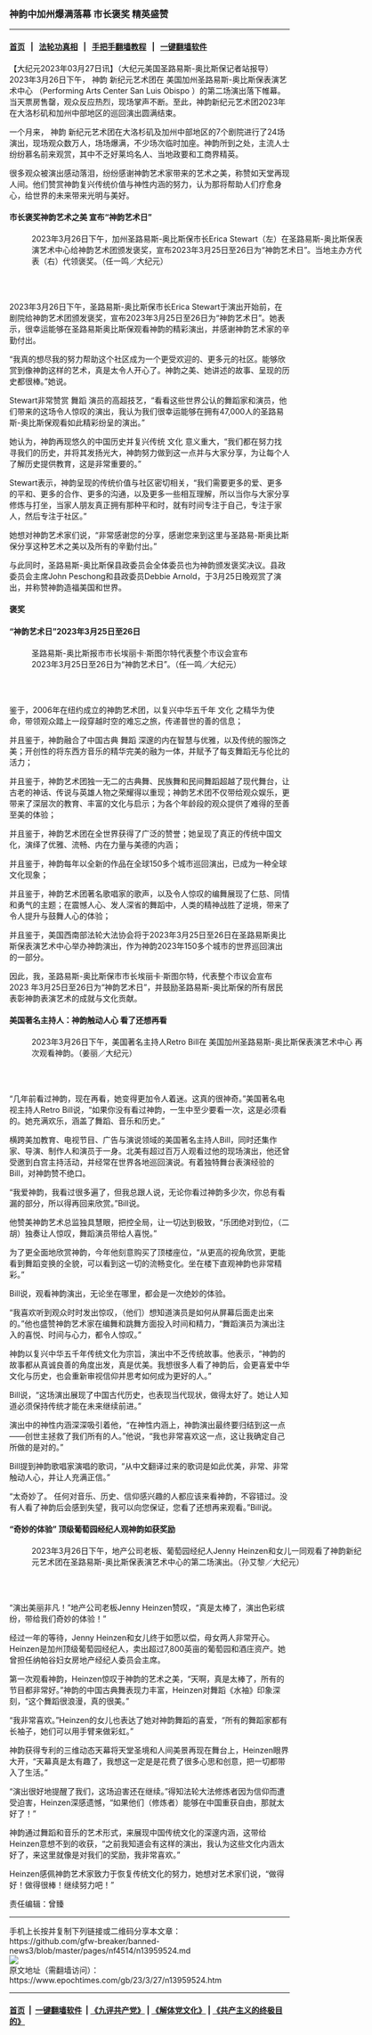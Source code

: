 ### 神韵中加州爆满落幕 市长褒奖 精英盛赞
------------------------

#### [首页](https://github.com/gfw-breaker/banned-news3/blob/master/README.md) &nbsp;&nbsp;|&nbsp;&nbsp; [法轮功真相](https://github.com/begood0513/basic/blob/master/README.md)  &nbsp;&nbsp;|&nbsp;&nbsp; [手把手翻墙教程](https://github.com/gfw-breaker/guides/wiki)  &nbsp;&nbsp;|&nbsp;&nbsp; [一键翻墙软件](https://github.com/gfw-breaker/nogfw/blob/master/README.md)  



<div><p>
 【大纪元2023年03月27日讯】（大纪元美国圣路易斯-奥比斯保记者站报导）2023年3月26日下午，
 <ok href="https://www.epochtimes.com/gb/tag/%E7%A5%9E%E9%9F%B5.html">
  神韵
 </ok>
 新纪元艺术团在
 <ok href="https://www.epochtimes.com/gb/tag/%E7%BE%8E%E5%9B%BD%E5%8A%A0%E5%B7%9E%E5%9C%A3%E8%B7%AF%E6%98%93%E6%96%AF-%E5%A5%A5%E6%AF%94%E6%96%AF%E4%BF%9D%E8%A1%A8%E6%BC%94%E8%89%BA%E6%9C%AF%E4%B8%AD%E5%BF%83.html">
  美国加州圣路易斯-奥比斯保表演艺术中心
 </ok>
 （Performing Arts Center San Luis Obispo ）的第二场演出落下帷幕。当天票房售罄，观众反应热烈，现场掌声不断。至此，神韵新纪元艺术团2023年在大洛杉矶和加州中部地区的巡回演出圆满结束。
</p>
<p>
 一个月来，
 <ok href="https://www.epochtimes.com/gb/tag/%E7%A5%9E%E9%9F%B5.html">
  神韵
 </ok>
 新纪元艺术团在大洛杉矶及加州中部地区的7个剧院进行了24场演出，现场观众数万人，场场爆满，不少场次临时加座。神韵所到之处，主流人士纷纷慕名前来观赏，其中不乏好莱坞名人、当地政要和工商界精英。
</p>
<p>
 很多观众被演出感动落泪，纷纷感谢神韵艺术家带来的艺术之美，称赞如天堂再现人间。他们赞赏神韵复兴传统价值与神性内涵的努力，认为那将帮助人们疗愈身心，给世界的未来带来光明与美好。
</p>
<h4>
 <strong>
  市长褒奖神韵艺术之美 宣布“神韵艺术日”
 </strong>
</h4>
<figure aria-describedby="caption-attachment-13959530" class="wp-caption aligncenter" id="attachment_13959530" style="width: 600px">
 <ok href="https://i.epochtimes.com/assets/uploads/2023/03/id13959530-2303261918402124.jpg" target="_blank">
  <img alt="" class="size-large wp-image-13959530" src="https://i.epochtimes.com/assets/uploads/2023/03/id13959530-2303261918402124-600x400.jpg" title=""/>
 </ok>
 <br/><figcaption class="wp-caption-text" id="caption-attachment-13959530">
  2023年3月26日下午，加州圣路易斯-奥比斯保市长Erica Stewart（左）在圣路易斯-奥比斯保表演艺术中心给神韵艺术团颁发褒奖，宣布2023年3月25日至26日为“神韵艺术日”。当地主办方代表（右）代领褒奖。（任一鸣／大纪元）
 </figcaption><br/>
</figure><br/>
<p>
 2023年3月26日下午，圣路易斯-奥比斯保市长Erica Stewart于演出开始前，在剧院给神韵艺术团颁发褒奖，宣布2023年3月25日至26日为“神韵艺术日”。她表示，很幸运能够在圣路易斯奥比斯保观看神韵的精彩演出，并感谢神韵艺术家的辛勤付出。
</p>
<p>
 “我真的想尽我的努力帮助这个社区成为一个更受欢迎的、更多元的社区。能够欣赏到像神韵这样的艺术，真是太令人开心了。神韵之美、她讲述的故事、呈现的历史都很棒。”她说。
</p>
<p>
 Stewart非常赞赏
 <ok href="https://www.epochtimes.com/gb/tag/%E8%88%9E%E8%B9%88.html">
  舞蹈
 </ok>
 演员的高超技艺，“看看这些世界公认的舞蹈家和演员，他们带来的这场令人惊叹的演出，我认为我们很幸运能够在拥有47,000人的圣路易斯-奥比斯保观看如此精彩纷呈的演出。”
</p>
<p>
 她认为，神韵再现悠久的中国历史并复兴传统
 <ok href="https://www.epochtimes.com/gb/tag/%E6%96%87%E5%8C%96.html">
  文化
 </ok>
 意义重大，“我们都在努力找寻我们的历史，并将其发扬光大，神韵努力做到这一点并与大家分享，为让每个人了解历史提供教育，这是非常重要的。”
</p>
<p>
 Stewart表示，神韵呈现的传统价值与社区密切相关，“我们需要更多的爱、更多的平和、更多的合作、更多的沟通，以及更多一些相互理解，所以当你与大家分享修炼与打坐，当家人朋友真正拥有那种平和时，就有时间专注于自己，专注于家人，然后专注于社区。”
</p>
<p>
 她想对神韵艺术家们说，“非常感谢您的分享，感谢您来到这里与圣路易-斯奥比斯保分享这种艺术之美以及所有的辛勤付出。”
</p>
<p>
 与此同时，圣路易斯-奥比斯保县政委员会全体委员也为神韵颁发褒奖决议。县政委员会主席John Peschong和县政委员Debbie Arnold，于3月25日晚观赏了演出，并称赞神韵造福美国和世界。
</p>
<h4 class="css-6hatpq">
 褒奖
</h4>
<h4 class="css-6hatpq">
 “神韵艺术日”2023年3月25日至26日
</h4>
<figure aria-describedby="caption-attachment-13959535" class="wp-caption aligncenter" id="attachment_13959535" style="width: 400px">
 <ok href="https://i.epochtimes.com/assets/uploads/2023/03/id13959535-2303270237482124.jpg" target="_blank">
  <img alt="" class="size-large wp-image-13959535" src="https://i.epochtimes.com/assets/uploads/2023/03/id13959535-2303270237482124.jpg" title=""/>
 </ok>
 <br/><figcaption class="wp-caption-text" id="caption-attachment-13959535">
  圣路易斯-奥比斯报市市长埃丽卡·斯图尔特代表整个市议会宣布2023年3月25日至26日为“神韵艺术日”。（任一鸣／大纪元）
 </figcaption><br/>
</figure><br/>
<p class="css-6hatpq">
 鉴于，2006年在纽约成立的神韵艺术团，以复兴中华五千年
 <ok href="https://www.epochtimes.com/gb/tag/%E6%96%87%E5%8C%96.html">
  文化
 </ok>
 之精华为使命，带领观众踏上一段穿越时空的难忘之旅，传递普世的善的信息；
</p>
<p class="css-6hatpq">
 并且鉴于，神韵融合了中国古典
 <ok href="https://www.epochtimes.com/gb/tag/%E8%88%9E%E8%B9%88.html">
  舞蹈
 </ok>
 深邃的内在智慧与优雅，以及传统的服饰之美；开创性的将东西方音乐的精华完美的融为一体，并赋予了每支舞蹈无与伦比的活力；
</p>
<p class="css-6hatpq">
 并且鉴于，神韵艺术团独一无二的古典舞、民族舞和民间舞蹈超越了现代舞台，让古老的神话、传说与英雄人物之荣耀得以重现；神韵艺术团不仅带给观众娱乐，更带来了深层次的教育、丰富的文化与启示；为各个年龄段的观众提供了难得的至善至美的体验；
</p>
<p class="css-6hatpq">
 并且鉴于，神韵艺术团在全世界获得了广泛的赞誉；她呈现了真正的传统中国文化，演绎了优雅、流畅、内在力量与美德的内涵；
</p>
<p class="css-6hatpq">
 并且鉴于，神韵每年以全新的作品在全球150多个城市巡回演出，已成为一种全球文化现象；
</p>
<p class="css-6hatpq">
 并且鉴于，神韵艺术团著名歌唱家的歌声，以及令人惊叹的编舞展现了仁慈、同情和勇气的主题；在震憾人心、发人深省的舞蹈中，人类的精神战胜了逆境，带来了令人提升与鼓舞人心的体验；
</p>
<p class="css-6hatpq">
 并且鉴于，美国西南部法轮大法协会将于2023年3月25日至26日在圣路易斯奥比斯保表演艺术中心举办神韵演出，作为神韵2023年150多个城市的世界巡回演出的一部分。
</p>
<p class="css-6hatpq">
 因此，我，圣路易斯-奥比斯保市市长埃丽卡·斯图尔特，代表整个市议会宣布2023 年3月25日至26日为“神韵艺术日”，并鼓励圣路易斯-奥比斯保的所有居民表彰神韵表演艺术的成就与文化贡献。
</p>
<h4>
 <strong>
  美国著名主持人：神韵触动人心 看了还想再看
 </strong>
</h4>
<figure aria-describedby="caption-attachment-13959548" class="wp-caption aligncenter" id="attachment_13959548" style="width: 600px">
 <ok href="https://i.epochtimes.com/assets/uploads/2023/03/id13959548-2303262014472124.jpg" target="_blank">
  <img alt="" class="size-large wp-image-13959548" src="https://i.epochtimes.com/assets/uploads/2023/03/id13959548-2303262014472124-600x400.jpg" title=""/>
 </ok>
 <br/><figcaption class="wp-caption-text" id="caption-attachment-13959548">
  2023年3月26日下午，美国著名主持人Retro Bill在
  <ok href="https://www.epochtimes.com/gb/tag/%E7%BE%8E%E5%9B%BD%E5%8A%A0%E5%B7%9E%E5%9C%A3%E8%B7%AF%E6%98%93%E6%96%AF-%E5%A5%A5%E6%AF%94%E6%96%AF%E4%BF%9D%E8%A1%A8%E6%BC%94%E8%89%BA%E6%9C%AF%E4%B8%AD%E5%BF%83.html">
   美国加州圣路易斯-奥比斯保表演艺术中心
  </ok>
  再次观看神韵。（姜丽／大纪元）
 </figcaption><br/>
</figure><br/>
<p>
 “几年前看过神韵，现在再看，她变得更加令人着迷。这真的很神奇。”美国著名电视主持人Retro Bill说，“如果你没有看过神韵，一生中至少要看一次，这是必须看的。她充满欢乐，涵盖了舞蹈、音乐和历史。”
</p>
<p>
 横跨美加教育、电视节目、广告与演说领域的美国著名主持人Bill，同时还集作家、导演、制作人和演员于一身。北美有超过百万人观看过他的现场演出，他还曾受邀到白宫主持活动，并经常在世界各地巡回演说。有着独特舞台表演经验的Bill，对神韵赞不绝口。
</p>
<p>
 “我爱神韵，我看过很多遍了，但我总跟人说，无论你看过神韵多少次，你总有看漏的部分，所以得再回来欣赏。”Bill说。
</p>
<p>
 他赞美神韵艺术总监独具慧眼，把控全局，让一切达到极致，“乐团绝对到位，（二胡）独奏让人惊叹，舞蹈演员带给人喜悦。”
</p>
<p>
 为了更全面地欣赏神韵，今年他刻意购买了顶楼座位，“从更高的视角欣赏，更能看到舞蹈变换的全貌，可以看到这一切的流畅变化。坐在楼下直观神韵也非常精彩。”
</p>
<p>
 Bill说，观看神韵演出，无论坐在哪里，都会是一次绝妙的体验。
</p>
<p>
 “我喜欢听到观众时时发出惊叹，（他们）想知道演员是如何从屏幕后面走出来的。”他也盛赞神韵艺术家在编舞和跳舞方面投入时间和精力，“舞蹈演员为演出注入的喜悦、时间与心力，都令人惊叹。”
</p>
<p>
 神韵以复兴中华五千年传统文化为宗旨，演出中不乏传统故事。他表示，“神韵的故事都从真诚良善的角度出发，真是优美。我想很多人看了神韵后，会更喜爱中华文化与历史，也会重新审视信仰并思考如何成为更好的人。”
</p>
<p>
 Bill说，“这场演出展现了中国古代历史，也表现当代现状，做得太好了。她让人知道必须保持传统才能在未来继续前进。”
</p>
<p class="css-6hatpq">
 演出中的神性内涵深深吸引着他，“在神性内涵上，神韵演出最终要归结到这一点——创世主拯救了我们所有的人。”他说，“我也非常喜欢这一点，这让我确定自己所做的是对的。”
</p>
<p class="css-6hatpq">
 Bill提到神韵歌唱家演唱的歌词，“从中文翻译过来的歌词是如此优美，非常、非常触动人心，并让人充满正信。”
</p>
<p class="css-6hatpq">
 “太奇妙了。 任何对音乐、历史、信仰感兴趣的人都应该来看神韵，不容错过。没有人看了神韵后会感到失望，我可以向您保证，您看了还想再来观看。”Bill说。
</p>
<h4 class="css-6hatpq">
 <strong>
  “奇妙的体验” 顶级葡萄园经纪人观神韵如获奖励
 </strong>
</h4>
<figure aria-describedby="caption-attachment-13959550" class="wp-caption aligncenter" id="attachment_13959550" style="width: 600px">
 <ok href="https://i.epochtimes.com/assets/uploads/2023/03/id13959550-2303261923232124.jpg" target="_blank">
  <img alt="" class="size-large wp-image-13959550" src="https://i.epochtimes.com/assets/uploads/2023/03/id13959550-2303261923232124-600x400.jpg" title=""/>
 </ok>
 <br/><figcaption class="wp-caption-text" id="caption-attachment-13959550">
  2023年3月26日下午，地产公司老板、葡萄园经纪人Jenny Heinzen和女儿一同观看了神韵新纪元艺术团在圣路易斯-奥比斯保表演艺术中心的第二场演出。（孙艾黎／大纪元）
 </figcaption><br/>
</figure><br/>
<p class="css-6hatpq">
 “演出美丽非凡！”地产公司老板Jenny Heinzen赞叹，“真是太棒了，演出色彩缤纷，带给我们奇妙的体验！”
</p>
<p>
 经过一年的等待，Jenny Heinzen和女儿终于如愿以偿，母女两人非常开心。Heinzen是加州顶级葡萄园经纪人，卖出超过7,800英亩的葡萄园和酒庄资产。她曾担任纳帕谷妇女房地产经纪人委员会主席。
</p>
<p>
 第一次观看神韵，Heinzen惊叹于神韵的艺术之美，“天啊，真是太棒了，所有的节目都非常好。”神韵的中国古典舞表现力丰富，Heinzen对舞蹈《水袖》印象深刻，“这个舞蹈很浪漫，真的很美。”
</p>
<p>
 “我非常喜欢。”Heinzen的女儿也表达了她对神韵舞蹈的喜爱，“所有的舞蹈家都有长袖子，她们可以用手臂来做彩虹。”
</p>
<p>
 神韵获得专利的三维动态天幕将天堂圣境和人间美景再现在舞台上，Heinzen眼界大开，“天幕真是太有趣了，我想这一定是是花费了很多心思和创意，把一切都带入了生活。”
</p>
<p>
 “演出很好地提醒了我们，这场迫害还在继续。”得知法轮大法修炼者因为信仰而遭受迫害，Heinzen深感遗憾，“如果他们（修炼者）能够在中国重获自由，那就太好了！”
</p>
<p>
 神韵通过舞蹈和音乐的艺术形式，来展现中国传统文化的深邃内涵，这带给Heinzen意想不到的收获，“之前我知道会有这样的演出，我认为这些文化内涵太好了，来这里就像是对我们的奖励，我非常喜欢。”
</p>
<p>
 Heinzen感佩神韵艺术家致力于恢复传统文化的努力，她想对艺术家们说，“做得好！做得很棒！继续努力吧！”
</p>
<p>
 责任编辑：曾臻
</p>
</div>
<hr/>
手机上长按并复制下列链接或二维码分享本文章：<br/>
https://github.com/gfw-breaker/banned-news3/blob/master/pages/nf4514/n13959524.md <br/>
<a href='https://github.com/gfw-breaker/banned-news3/blob/master/pages/nf4514/n13959524.md'><img src='https://github.com/gfw-breaker/banned-news3/blob/master/pages/nf4514/n13959524.md.png'/></a> <br/>
原文地址（需翻墙访问）：https://www.epochtimes.com/gb/23/3/27/n13959524.htm


------------------------
#### [首页](https://github.com/gfw-breaker/banned-news3/blob/master/README.md) &nbsp;|&nbsp; [一键翻墙软件](https://github.com/gfw-breaker/nogfw/blob/master/README.md) &nbsp;| [《九评共产党》](https://github.com/gfw-breaker/9ping.md/blob/master/README.md#九评之一评共产党是什么) | [《解体党文化》](https://github.com/gfw-breaker/jtdwh.md/blob/master/README.md) | [《共产主义的终极目的》](https://github.com/gfw-breaker/gczydzjmd.md/blob/master/README.md)


<img src='http://gfw-breaker.win/banned-news3/pages/nf4514/n13959524.md' width='0px' height='0px'/>